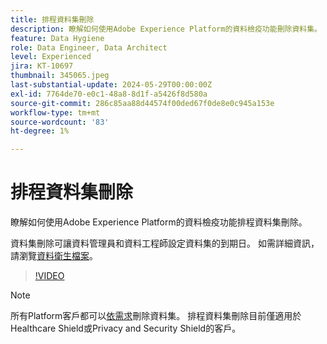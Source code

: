 ```yaml
---
title: 排程資料集刪除
description: 瞭解如何使用Adobe Experience Platform的資料檢疫功能刪除資料集。
feature: Data Hygiene
role: Data Engineer, Data Architect
level: Experienced
jira: KT-10697
thumbnail: 345065.jpeg
last-substantial-update: 2024-05-29T00:00:00Z
exl-id: 7764de70-e0c1-48a8-8d1f-a5426f8d580a
source-git-commit: 286c85aa88d44574f00ded67f0de8e0c945a153e
workflow-type: tm+mt
source-wordcount: '83'
ht-degree: 1%

---
```


# 排程資料集刪除

瞭解如何使用Adobe Experience Platform的資料檢疫功能排程資料集刪除。

資料集刪除可讓資料管理員和資料工程師設定資料集的到期日。 如需詳細資訊，請瀏覽[資料衛生檔案](https://experienceleague.adobe.com/docs/experience-platform/hygiene/home.html?lang=zh-Hant)。


>[!VIDEO](https://video.tv.adobe.com/v/345065?learn=on&enablevpops)

>[!NOTE]
>
> 所有Platform客戶都可以[依需求](https://experienceleague.adobe.com/docs/experience-platform/catalog/datasets/user-guide.html#delete)刪除資料集。 排程資料集刪除目前僅適用於Healthcare Shield或Privacy and Security Shield的客戶。
